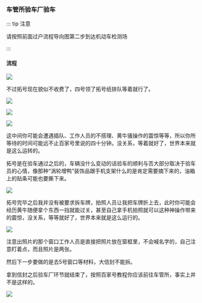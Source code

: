 

### 车管所验车厂验车

::: tip 注意

请按照前面过户流程导向图第二步到达机动车检测场

:::

#### 流程

![](https://ae01.alicdn.com/kf/H0514233614a14821892e569412f02ea2z.jpg)

不过拓号现在貌似不收费了，四号领了拓号纸排队等着就行了。

![](https://ae01.alicdn.com/kf/H5392a402767c4627a5801d227e506590K.jpg)

![](https://ae01.alicdn.com/kf/H3eb07920e00e4232b2c85dd130a9895fx.jpg)

![](https://ae01.alicdn.com/kf/Hcc00d0a6aa3d4d01a47c9296b8c22a6bJ.jpg)

这中间你可能会遭遇插队、工作人员的不搭理、黄牛骚操作的震惊等等，所以你所等待的时间可能远不止百家号里说的四十分钟。没关系，等着就好了，世界本来就是这么运转的。

拓号是在验车通过之后的，车辆没什么变动的话验车的顺利与否大部分取决于验车员的心情，像那种“涡轮增鸭”装饰品跟手机支架什么的是肯定需要摘下来的，油箱上的贴条可能也要撕下来。

![](https://ae01.alicdn.com/kf/H71bbc62c3174429f9fe466f9e1160d9dr.jpg)

拓号完毕之后我并没有被要求拆车牌，拍照人员让我把车牌折上去，此时你可能会经历黄牛随便拿个东西一挡就能过关，甚至自己拿手机拍照就可以这种神操作带来的震惊，没关系，等等就好了，世界本来就是这么运行的。

![](https://ae01.alicdn.com/kf/Hc1180d89423147919f77d7ca1ece1804R.jpg)

注意出照片的那个窗口工作人员是直接把照片放在窗框里，不会喊名字的，自己注意盯着点，而且照片是两张。

然后下一步要做的是去5号窗口等材料，大信封不能拆。

拿到信封之后验车厂环节就结束了，按照百家号教程你应该前往车管所，事实上并不是这样的。

![](https://ae01.alicdn.com/kf/H0faeb9604d9c4f429ecc69a9b1903cbfq.jpg)